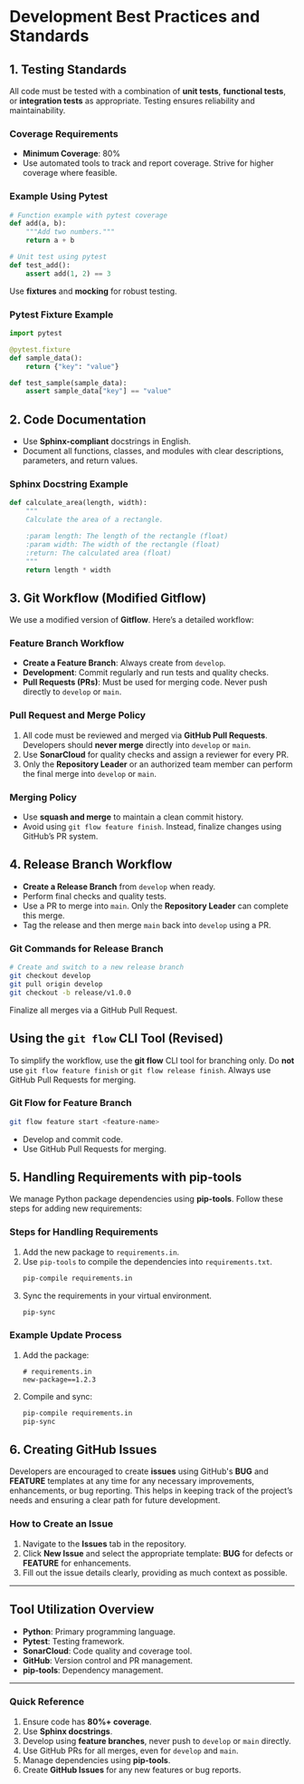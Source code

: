 
# Development Best Practices and Standards

## 1. Testing Standards
All code must be tested with a combination of **unit tests**, **functional tests**, or **integration tests** as appropriate. Testing ensures reliability and maintainability.

### Coverage Requirements
- **Minimum Coverage**: 80%
- Use automated tools to track and report coverage. Strive for higher coverage where feasible.

### Example Using Pytest
```python
# Function example with pytest coverage
def add(a, b):
    """Add two numbers."""
    return a + b

# Unit test using pytest
def test_add():
    assert add(1, 2) == 3
```
Use **fixtures** and **mocking** for robust testing.

### Pytest Fixture Example
```python
import pytest

@pytest.fixture
def sample_data():
    return {"key": "value"}

def test_sample(sample_data):
    assert sample_data["key"] == "value"
```

## 2. Code Documentation
- Use **Sphinx-compliant** docstrings in English.
- Document all functions, classes, and modules with clear descriptions, parameters, and return values.

### Sphinx Docstring Example
```python
def calculate_area(length, width):
    """
    Calculate the area of a rectangle.

    :param length: The length of the rectangle (float)
    :param width: The width of the rectangle (float)
    :return: The calculated area (float)
    """
    return length * width
```

## 3. Git Workflow (Modified Gitflow)
We use a modified version of **Gitflow**. Here’s a detailed workflow:

### Feature Branch Workflow
- **Create a Feature Branch**: Always create from `develop`.
- **Development**: Commit regularly and run tests and quality checks.
- **Pull Requests (PRs)**: Must be used for merging code. Never push directly to `develop` or `main`.

### Pull Request and Merge Policy
1. All code must be reviewed and merged via **GitHub Pull Requests**. Developers should **never merge** directly into `develop` or `main`.
2. Use **SonarCloud** for quality checks and assign a reviewer for every PR.
3. Only the **Repository Leader** or an authorized team member can perform the final merge into `develop` or `main`.

### Merging Policy
- Use **squash and merge** to maintain a clean commit history.
- Avoid using `git flow feature finish`. Instead, finalize changes using GitHub’s PR system.

## 4. Release Branch Workflow
- **Create a Release Branch** from `develop` when ready.
- Perform final checks and quality tests.
- Use a PR to merge into `main`. Only the **Repository Leader** can complete this merge.
- Tag the release and then merge `main` back into `develop` using a PR.

### Git Commands for Release Branch
```bash
# Create and switch to a new release branch
git checkout develop
git pull origin develop
git checkout -b release/v1.0.0
```
Finalize all merges via a GitHub Pull Request.

## Using the `git flow` CLI Tool (Revised)
To simplify the workflow, use the **git flow** CLI tool for branching only. Do **not** use `git flow feature finish` or `git flow release finish`. Always use GitHub Pull Requests for merging.

### Git Flow for Feature Branch
```bash
git flow feature start <feature-name>
```
- Develop and commit code.
- Use GitHub Pull Requests for merging.

## 5. Handling Requirements with pip-tools
We manage Python package dependencies using **pip-tools**. Follow these steps for adding new requirements:

### Steps for Handling Requirements
1. Add the new package to `requirements.in`.
2. Use `pip-tools` to compile the dependencies into `requirements.txt`.
   ```bash
   pip-compile requirements.in
   ```
3. Sync the requirements in your virtual environment.
   ```bash
   pip-sync
   ```

### Example Update Process
1. Add the package:
   ```
   # requirements.in
   new-package==1.2.3
   ```
2. Compile and sync:
   ```bash
   pip-compile requirements.in
   pip-sync
   ```

## 6. Creating GitHub Issues
Developers are encouraged to create **issues** using GitHub's **BUG** and **FEATURE** templates at any time for any necessary improvements, enhancements, or bug reporting. This helps in keeping track of the project’s needs and ensuring a clear path for future development.

### How to Create an Issue
1. Navigate to the **Issues** tab in the repository.
2. Click **New Issue** and select the appropriate template: **BUG** for defects or **FEATURE** for enhancements.
3. Fill out the issue details clearly, providing as much context as possible.

---

## Tool Utilization Overview
- **Python**: Primary programming language.
- **Pytest**: Testing framework.
- **SonarCloud**: Code quality and coverage tool.
- **GitHub**: Version control and PR management.
- **pip-tools**: Dependency management.

---

### Quick Reference
1. Ensure code has **80%+ coverage**.
2. Use **Sphinx docstrings**.
3. Develop using **feature branches**, never push to `develop` or `main` directly.
4. Use GitHub PRs for all merges, even for `develop` and `main`.
5. Manage dependencies using **pip-tools**.
6. Create **GitHub Issues** for any new features or bug reports.
